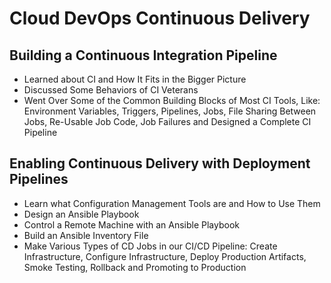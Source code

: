 # Cloud DevOps Continuous Delivery

## Building a Continuous Integration Pipeline
- Learned about CI and How It Fits in the Bigger Picture
- Discussed Some Behaviors of CI Veterans
- Went Over Some of the Common Building Blocks of Most CI Tools, Like: Environment Variables, Triggers, Pipelines, Jobs, File Sharing Between Jobs, Re-Usable Job Code, Job Failures and Designed a Complete CI Pipeline

## Enabling Continuous Delivery with Deployment Pipelines
- Learn what Configuration Management Tools are and How to Use Them
- Design an Ansible Playbook
- Control a Remote Machine with an Ansible Playbook
- Build an Ansible Inventory File
- Make Various Types of CD Jobs in our CI/CD Pipeline: Create Infrastructure, Configure Infrastructure, Deploy Production Artifacts, Smoke Testing, Rollback and Promoting to Production
